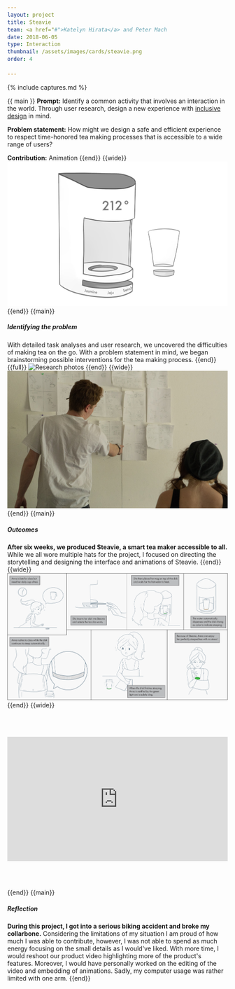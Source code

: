 ```yaml
---
layout: project
title: Steavie
team: <a href="#">Katelyn Hirata</a> and Peter Mach
date: 2018-06-05
type: Interaction
thumbnail: /assets/images/cards/steavie.png
order: 4

---
```

{% include captures.md %}

{{ main }}
**Prompt:** Identify a common activity that involves an interaction in the world. Through user research, design a new experience with [inclusive design](https://www.microsoft.com/design/inclusive/) in mind.

**Problem statement:** How might we design a safe and efficient experience to respect time-honored tea making processes that is accessible to a wide range of users?

**Contribution:** Animation
{{end}}
{{wide}}
![Concept sketch](/assets/images/projects/steavie/concept-sketch.png)
{{end}}
{{main}}
##### Identifying the problem
With detailed task analyses and user research, we uncovered the difficulties of making tea on the go. With a problem statement in mind, we began brainstorming possible interventions for the tea making process.
{{end}}
{{full}}
![Research photos](/assets/images/projects/steavie/research.png)
{{end}}
{{wide}}
![Ideation](/assets/images/projects/steavie/ideation.jpg)
{{end}}
{{main}}
##### Outcomes
**After six weeks, we produced Steavie, a smart tea maker accessible to all.** While we all wore multiple hats for the project, I focused on directing the storytelling and designing the interface and animations of Steavie. 
{{end}}
{{wide}}
![Final storyboard](/assets/images/projects/steavie/final-storyboard.png)
{{end}}
{{wide}}
<div style="position:relative;padding-top:56.25%;margin-bottom: 4rem;margin-top: 4rem;">
  <iframe src="https://player.vimeo.com/video/299377712" frameborder="0" allowfullscreen
    style="position:absolute;top:0;left:0;width:100%;height:100%;"></iframe>
</div>

{{end}}
{{main}}
##### Reflection
**During this project, I got into a serious biking accident and broke my collarbone.** Considering the limitations of my situation I am proud of how much I was able to contribute, however, I was not able to spend as much energy focusing on the small details as I would've liked. With more time, I would reshoot our product video highlighting more of the product's features. Moreover, I would have personally worked on the editing of the video and embedding of animations. Sadly, my computer usage was rather limited with one arm.
{{end}}